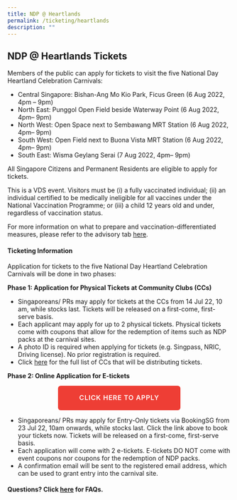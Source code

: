 ```yaml
---
title: NDP @ Heartlands
permalink: /ticketing/heartlands
description: ""
---
```

## NDP @ Heartlands Tickets
Members of the public can apply for tickets to visit the five National Day Heartland Celebration Carnivals: 
* Central Singapore: Bishan-Ang Mo Kio Park, Ficus Green (6 Aug 2022, 4pm – 9pm)
* North East: Punggol Open Field beside Waterway Point (6 Aug 2022, 4pm– 9pm)
* North West: Open Space next to Sembawang MRT Station (6 Aug 2022, 4pm– 9pm)
* South West: Open Field next to Buona Vista MRT Station (6 Aug 2022, 4pm– 9pm)
* South East: Wisma Geylang Serai (7 Aug 2022, 4pm– 9pm)

All Singapore Citizens and Permanent Residents are eligible to apply for tickets.

This is a VDS event. Visitors must be (i) a fully vaccinated individual; (ii) an individual certified to be medically ineligible for all vaccines under the National Vaccination Programme; or (iii) a child 12 years old and under, regardless of vaccination status.

For more information on what to prepare and vaccination-differentiated measures, please refer to the advisory tab <a href="/ndp-at-heartlands/advisories" target="_blank">here</a>.

#### Ticketing Information 
Application for tickets to the five National Day Heartland Celebration Carnivals will be done in two phases:

**Phase 1: Application for Physical Tickets at Community Clubs (CCs)**
* Singaporeans/ PRs may apply for tickets at the CCs from 14 Jul 22, 10 am, while stocks last. Tickets will be released on a first-come, first-serve basis.
* Each applicant may apply for up to 2 physical tickets. Physical tickets come with  coupons that allow for the redemption of items such as NDP packs at the carnival sites.
* A photo ID is required when applying for tickets (e.g. Singpass, NRIC, Driving license). No prior registration is required. 
* Click <a href="/files/Ticket Collection CCs.pdf" target="_blank">here</a> for the full list of CCs that will be distributing tickets.

**Phase 2: Online Application for E-tickets**

<div style="text-align:center;"><a href="https://www.booking.gov.sg/public/services/Bwl1A4lq/list?anonymous=true" target="_blank" style="margin:0 auto;
    border-radius: 6px!important;
    background-color: #ee3e35!important;
    color: #fff!important;
    padding: 7px 47px!important;
    font-size: 15px!important;
    letter-spacing: .8px;
    font-weight: 600;
    height: 2.4rem;
    border-color: transparent;box-sizing: content-box;
    -moz-appearance: none;
    -webkit-appearance: none;
    align-items: center;
    border: 1px solid transparent;
    box-shadow: none;
    display: inline-flex;
    line-height: 1.5;
    position: relative;
    vertical-align: top;
    -webkit-touch-callout: none;
    -webkit-user-select: none;
    -moz-user-select: none;
    -ms-user-select: none;
    user-select: none;
    cursor: pointer;
    justify-content: center;
    text-align: center;
    white-space: nowrap;
    text-transform: uppercase!important;
		text-decoration: none;">CLICK HERE TO APPLY</a>
	</div>
	
* Singaporeans/ PRs may apply for Entry-Only tickets via BookingSG from 23 Jul 22, 10am onwards, while stocks last. Click the link above to book your tickets now. Tickets will be released on a first-come, first-serve basis.
* Each application will come with 2 e-tickets. E-tickets DO NOT come with event coupons nor coupons for the redemption of NDP packs. 
* A confirmation email will be sent to the registered email address, which can be used to grant entry into the carnival site.




#### Questions? Click [here](/faq/ndp-at-heartlands) for FAQs.